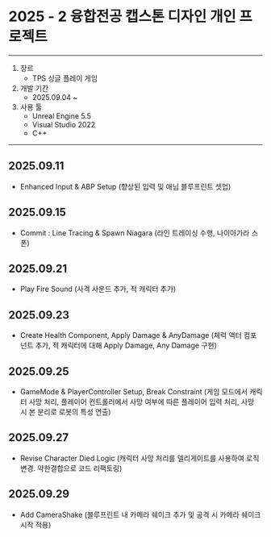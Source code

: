 # 2025 - 2 융합전공 캡스톤 디자인 개인 프로젝트

---

1. 장르
   - TPS 싱글 플레이 게임
2. 개발 기간
   - 2025.09.04 ~
3. 사용 툴
   - Unreal Engine 5.5
   - Visual Studio 2022
   - C++

---
## 2025.09.11
- Enhanced Input & ABP Setup (향상된 입력 및 애님 블루프린트 셋업)

## 2025.09.15
- Commit : Line Tracing & Spawn Niagara (라인 트레이싱 수행, 나이아가라 스폰)

## 2025.09.21
- Play Fire Sound (사격 사운드 추가, 적 캐릭터 추가)

## 2025.09.23
- Create Health Component, Apply Damage & AnyDamage (체력 액터 컴포넌트 추가, 적 캐릭터에 대해 Apply Damage, Any Damage 구현)

## 2025.09.25
- GameMode & PlayerController Setup, Break Constraint (게임 모드에서 캐릭터 사망 처리, 플레이어 컨트롤러에서 사망 여부에 따른 플레이어 입력 처리, 사망 시 본 분리로 로봇의 특성 연출)

## 2025.09.27
- Revise Character Died Logic (캐릭터 사망 처리를 델리게이트를 사용하여 로직변경. 약한결합으로 코드 리팩토링)

## 2025.09.29
- Add CameraShake (블루프린트 내 카메라 쉐이크 추가 및 공격 시 카메라 쉐이크 시작 적용)
